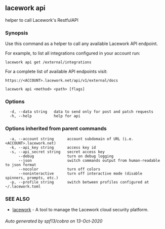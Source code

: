 ## lacework api

helper to call Lacework's RestfulAPI

### Synopsis

Use this command as a helper to call any available Lacework API endpoint.

For example, to list all integrations configured in your account run:

    lacework api get /external/integrations

For a complete list of available API endpoints visit:

    https://<ACCOUNT>.lacework.net/api/v1/external/docs


```
lacework api <method> <path> [flags]
```

### Options

```
  -d, --data string   data to send only for post and patch requests
  -h, --help          help for api
```

### Options inherited from parent commands

```
  -a, --account string      account subdomain of URL (i.e. <ACCOUNT>.lacework.net)
  -k, --api_key string      access key id
  -s, --api_secret string   secret access key
      --debug               turn on debug logging
      --json                switch commands output from human-readable to json format
      --nocolor             turn off colors
      --noninteractive      turn off interactive mode (disable spinners, prompts, etc.)
  -p, --profile string      switch between profiles configured at ~/.lacework.toml
```

### SEE ALSO

* [lacework](lacework.md)	 - A tool to manage the Lacework cloud security platform.

###### Auto generated by spf13/cobra on 13-Oct-2020
